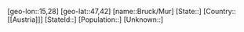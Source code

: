 ﻿---
location: [47,42,15,28]
mapzoom: [7,12] 
mapmarker: city 
type: City
SpocWebEntityId: 29371
isDeleted: false
confidential: public
tags:
- geo/City

---

[geo-lon::15,28]
[geo-lat::47,42]
[name::Bruck/Mur]
[State::]
[Country::[[Austria]]]
[StateId::]
[Population::]
[Unknown::]

